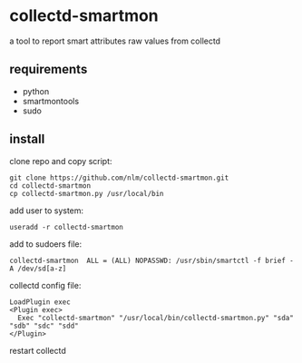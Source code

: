 collectd-smartmon
=================
a tool to report smart attributes raw values from collectd

requirements
------------

- python
- smartmontools
- sudo

install
-------

clone repo and copy script:

    git clone https://github.com/nlm/collectd-smartmon.git
    cd collectd-smartmon
    cp collectd-smartmon.py /usr/local/bin

add user to system:

    useradd -r collectd-smartmon

add to sudoers file:

    collectd-smartmon  ALL = (ALL) NOPASSWD: /usr/sbin/smartctl -f brief -A /dev/sd[a-z]

collectd config file:

    LoadPlugin exec
    <Plugin exec>
      Exec "collectd-smartmon" "/usr/local/bin/collectd-smartmon.py" "sda" "sdb" "sdc" "sdd"
    </Plugin>

restart collectd
